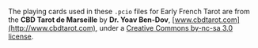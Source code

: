 The playing cards used in these `.pcio` files for Early French Tarot are from the **CBD Tarot de Marseille** by **Dr. Yoav Ben-Dov**, [www.cbdtarot.com](http://www.cbdtarot.com),
under a [Creative Commons by-nc-sa 3.0 license](http://creativecommons.org/licenses/by-nc-sa/3.0/deed.en_US).
